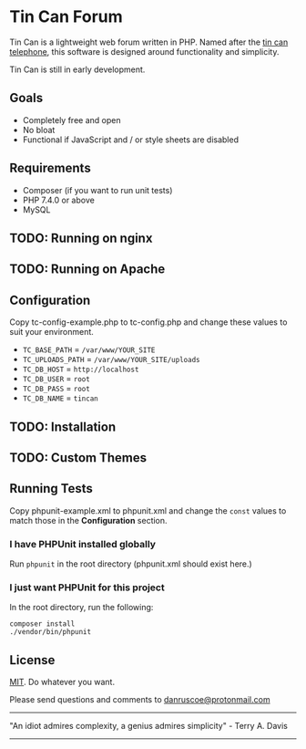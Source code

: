 # Tin Can Forum

Tin Can is a lightweight web forum written in PHP. Named after the
[tin can telephone](https://en.wikipedia.org/wiki/Tin_can_telephone),
this software is designed around functionality and simplicity.

Tin Can is still in early development.

## Goals

* Completely free and open
* No bloat
* Functional if JavaScript and / or style sheets are disabled

## Requirements

* Composer (if you want to run unit tests)
* PHP 7.4.0 or above
* MySQL

## TODO: Running on nginx

## TODO: Running on Apache

## Configuration

Copy tc-config-example.php to tc-config.php and change these values to suit your environment.

* `TC_BASE_PATH` = `/var/www/YOUR_SITE`
* `TC_UPLOADS_PATH` = `/var/www/YOUR_SITE/uploads`
* `TC_DB_HOST` = `http://localhost`
* `TC_DB_USER` = `root`
* `TC_DB_PASS` = `root`
* `TC_DB_NAME` = `tincan`

## TODO: Installation

## TODO: Custom Themes

## Running Tests

Copy phpunit-example.xml to phpunit.xml and change the `const` values to match
those in the **Configuration** section.

### I have PHPUnit installed globally
Run `phpunit` in the root directory (phpunit.xml should exist here.)

### I just want PHPUnit for this project
In the root directory, run the following:
```
composer install
./vendor/bin/phpunit
```

## License

[MIT](https://mit-license.org). Do whatever you want.

Please send questions and comments to danruscoe@protonmail.com

___
"An idiot admires complexity, a genius admires simplicity" - Terry A. Davis
___

